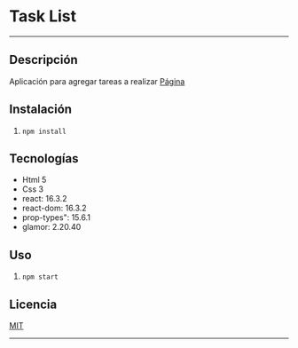 # Task List
---

## Descripción

Aplicación para agregar tareas a realizar
[Página](https://FerGuevaraM95.github.io/apptasks/)

## Instalación

1. ` npm install `

## Tecnologías

- Html 5
- Css 3
- react: 16.3.2
- react-dom: 16.3.2
- prop-types": 15.6.1
- glamor: 2.20.40


## Uso

1. ` npm start `

## Licencia

[MIT](http://opensource.org/licenses/MIT)

---

